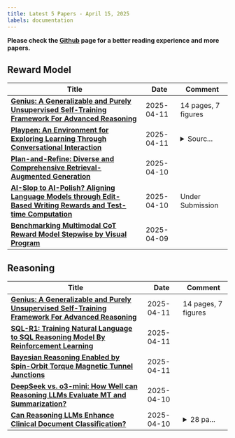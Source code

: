 ```yaml
---
title: Latest 5 Papers - April 15, 2025
labels: documentation
---
```

**Please check the [Github](https://github.com/dingyue772/DailyArxiv) page for a better reading experience and more papers.**

## Reward Model
| **Title** | **Date** | **Comment** |
| --- | --- | --- |
| **[Genius: A Generalizable and Purely Unsupervised Self-Training Framework For Advanced Reasoning](http://arxiv.org/abs/2504.08672v1)** | 2025-04-11 | 14 pages, 7 figures |
| **[Playpen: An Environment for Exploring Learning Through Conversational Interaction](http://arxiv.org/abs/2504.08590v1)** | 2025-04-11 | <details><summary>Sourc...</summary><p>Source code: https://github.com/lm-playpen/playpen Please send correspodence to: lm-playschool@googlegroups.com</p></details> |
| **[Plan-and-Refine: Diverse and Comprehensive Retrieval-Augmented Generation](http://arxiv.org/abs/2504.07794v1)** | 2025-04-10 |  |
| **[AI-Slop to AI-Polish? Aligning Language Models through Edit-Based Writing Rewards and Test-time Computation](http://arxiv.org/abs/2504.07532v1)** | 2025-04-10 | Under Submission |
| **[Benchmarking Multimodal CoT Reward Model Stepwise by Visual Program](http://arxiv.org/abs/2504.06606v1)** | 2025-04-09 |  |

## Reasoning
| **Title** | **Date** | **Comment** |
| --- | --- | --- |
| **[Genius: A Generalizable and Purely Unsupervised Self-Training Framework For Advanced Reasoning](http://arxiv.org/abs/2504.08672v1)** | 2025-04-11 | 14 pages, 7 figures |
| **[SQL-R1: Training Natural Language to SQL Reasoning Model By Reinforcement Learning](http://arxiv.org/abs/2504.08600v1)** | 2025-04-11 |  |
| **[Bayesian Reasoning Enabled by Spin-Orbit Torque Magnetic Tunnel Junctions](http://arxiv.org/abs/2504.08257v1)** | 2025-04-11 |  |
| **[DeepSeek vs. o3-mini: How Well can Reasoning LLMs Evaluate MT and Summarization?](http://arxiv.org/abs/2504.08120v1)** | 2025-04-10 |  |
| **[Can Reasoning LLMs Enhance Clinical Document Classification?](http://arxiv.org/abs/2504.08040v1)** | 2025-04-10 | <details><summary>28 pa...</summary><p>28 pages, 13 tables, 12 figures</p></details> |

